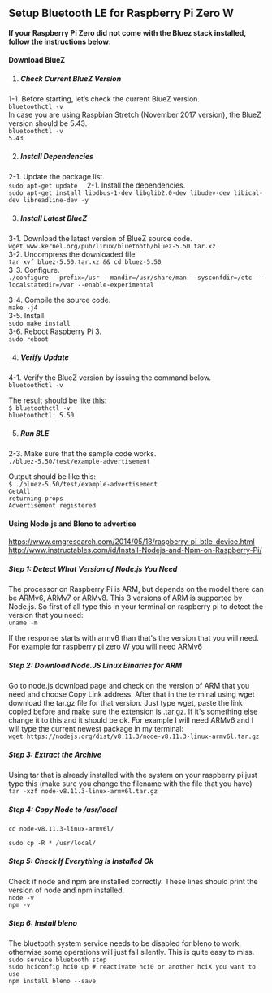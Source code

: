 ## Setup Bluetooth LE for Raspberry Pi Zero W

**If your Raspberry Pi Zero did not come with the Bluez stack installed, follow the instructions below:**  

#### Download BlueZ

1. ##### Check Current BlueZ Version

  1-1. Before starting, let’s check the current BlueZ version.  
  `bluetoothctl -v`  
  In case you are using Raspbian Stretch (November 2017 version), the BlueZ version should be 5.43.  
  `bluetoothctl -v`  
  `5.43  `

  

2. ##### Install Dependencies

  2-1. Update the package list.  
  `sudo apt-get update  `
  2-1. Install the dependencies.  
  `sudo apt-get install libdbus-1-dev libglib2.0-dev libudev-dev libical-dev libreadline-dev -y  `

  

3. ##### Install Latest BlueZ

  3-1. Download the latest version of BlueZ source code.  
  `wget www.kernel.org/pub/linux/bluetooth/bluez-5.50.tar.xz  `  
  3-2. Uncompress the downloaded file  
  `tar xvf bluez-5.50.tar.xz && cd bluez-5.50`  
  3-3. Configure.  
  `./configure --prefix=/usr --mandir=/usr/share/man --sysconfdir=/etc --localstatedir=/var --enable-experimental`    

  3-4. Compile the source code.  
  `make -j4  `  
  3-5. Install.  
  `sudo make install`  
  3-6. Reboot Raspberry Pi 3.  
  `sudo reboot  `

  

4. ##### Verify Update

  4-1. Verify the BlueZ version by issuing the command below.  
  ``bluetoothctl -v``    

  The result should be like this:  
  `$ bluetoothctl -v`  
  `bluetoothctl: 5.50`  

  

5. ##### Run BLE

  2-3. Make sure that the sample code works.   
  `./bluez-5.50/test/example-advertisement`  

  Output should be like this:  
  `$ ./bluez-5.50/test/example-advertisement`  
  `GetAll`  
  `returning props`  
  `Advertisement registered`  



#### Using Node.js and Bleno to advertise

https://www.cmgresearch.com/2014/05/18/raspberry-pi-btle-device.html  
http://www.instructables.com/id/Install-Nodejs-and-Npm-on-Raspberry-Pi/  

##### Step 1: Detect What Version of Node.js You Need

The processor on Raspberry Pi is ARM, but depends on the model there can be ARMv6, ARMv7 or ARMv8. This 3 versions of ARM is supported by Node.js.
So first of all type this in your terminal on raspberry pi to detect the version that you need:  
`uname -m`

If the response starts with armv6 than that's the version that you will need. For example for raspberry pi zero W you will need ARMv6

##### Step 2: Download Node.JS Linux Binaries for ARM

Go to node.js download page and check on the version of ARM that you need and choose Copy Link address.
After that in the terminal using wget download the tar.gz file for that version. Just type wget, paste the link copied before and make sure the extension is .tar.gz. If it's something else change it to this and it should be ok. For example I will need ARMv6 and I will type the current newest package in my terminal:  
`wget https://nodejs.org/dist/v8.11.3/node-v8.11.3-linux-armv6l.tar.gz`  

##### Step 3: Extract the Archive

Using tar that is already installed with the system on your raspberry pi just type this (make sure you change the filename with the file that you have)  
`tar -xzf node-v8.11.3-linux-armv6l.tar.gz`

##### Step 4: Copy Node to /usr/local

`cd node-v8.11.3-linux-armv6l/`  


`sudo cp -R * /usr/local/`  

##### Step 5: Check If Everything Is Installed Ok

Check if node and npm are installed correctly. These lines should print the version of node and npm installed.  
`node -v`  
`npm -v`



##### Step 6: Install bleno 

The bluetooth system service needs to be disabled for bleno to work, otherwise some operations will just fail silently. This is quite easy to miss.  
`sudo service bluetooth stop`  
`sudo hciconfig hci0 up # reactivate hci0 or another hciX you want to use`  
`npm install bleno --save`